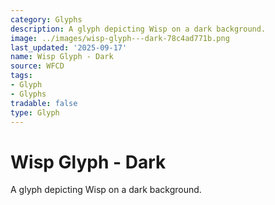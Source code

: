 ```yaml
---
category: Glyphs
description: A glyph depicting Wisp on a dark background.
image: ../images/wisp-glyph---dark-78c4ad771b.png
last_updated: '2025-09-17'
name: Wisp Glyph - Dark
source: WFCD
tags:
- Glyph
- Glyphs
tradable: false
type: Glyph
---
```


# Wisp Glyph - Dark

A glyph depicting Wisp on a dark background.

